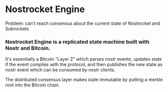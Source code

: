 # Nostrocket Engine
Problem: can't reach consensus about the current state of Nostrocket and Subrockets

### Nostrocket Engine is a replicated state machine built with Nostr and Bitcoin.

It's essentially a Bitcoin "Layer 2" which parses nostr events, updates state if the event complies with the protocol, and then publishes the new state as nostr event which can be consumed by nostr clients.

The distributed consensus layer makes state immutable by putting a merkle root into the Bitcoin chain.

